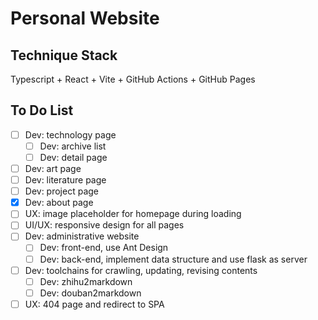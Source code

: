 # Personal Website

## Technique Stack
Typescript + React + Vite + GitHub Actions + GitHub Pages

## To Do List
- [ ] Dev: technology page
  - [ ] Dev: archive list
  - [ ] Dev: detail page
- [ ] Dev: art page
- [ ] Dev: literature page
- [ ] Dev: project page
- [x] Dev: about page
- [ ] UX: image placeholder for homepage during loading
- [ ] UI/UX: responsive design for all pages
- [ ] Dev: administrative website
  - [ ] Dev: front-end, use Ant Design
  - [ ] Dev: back-end, implement data structure and use flask as server
- [ ] Dev: toolchains for crawling, updating, revising contents
  - [ ] Dev: zhihu2markdown
  - [ ] Dev: douban2markdown
- [ ] UX: 404 page and redirect to SPA
